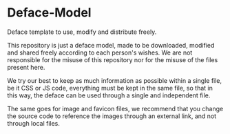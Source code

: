 # Deface-Model

Deface template to use, modify and distribute freely.

This repository is just a deface model, made to be downloaded, modified and shared freely according to each person's wishes. We are not responsible for the misuse of this repository nor for the misuse of the files present here.

We try our best to keep as much information as possible within a single file, be it CSS or JS code, everything must be kept in the same file, so that in this way, the deface can be used through a single and independent file.

The same goes for image and favicon files, we recommend that you change the source code to reference the images through an external link, and not through local files.
